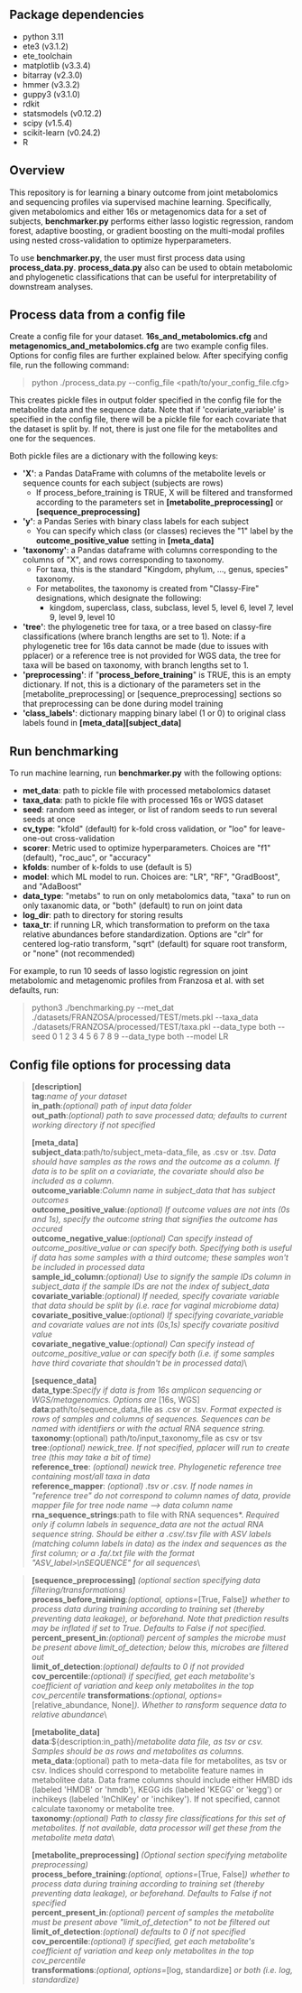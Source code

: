 ## Package dependencies
- python 3.11
- ete3 (v3.1.2)
- ete_toolchain 
- matplotlib (v3.3.4)
- bitarray (v2.3.0)
- hmmer (v3.3.2)
- guppy3 (v3.1.0)
- rdkit
- statsmodels (v0.12.2)
- scipy (v1.5.4)
- scikit-learn (v0.24.2)
- R

## Overview
This repository is for learning a binary outcome from joint metabolomics and sequencing profiles via supervised machine learning. Specifically, given metabolomics and either 16s or metagenomics data for a set of subjects, **benchmarker.py** performs either lasso logistic regression, random forest, adaptive boosting, or gradient boosting on the multi-modal profiles using nested cross-validation to optimize hyperparameters. 

To use **benchmarker.py**, the user must first process data using **process_data.py**. **process_data.py** also can be used to obtain metabolomic and phylogenetic classifications that can be useful for interpretability of downstream analyses. 

## Process data from a config file
Create a config file for your dataset. **16s_and_metabolomics.cfg** and **metagenomics_and_metabolomics.cfg** are two example config files. Options for config files are further explained below.
After specifying config file, run the following command:
> python ./process_data.py --config_file <path/to/your_config_file.cfg>

This creates pickle files in output folder specified in the config file for the metabolite data and the sequence data. Note that if 'coviariate_variable' is specified in the config file, there will be a pickle file for each covariate that the dataset is split by. If not, there is just one file for the metabolites and one for the sequences.

Both pickle files are a dictionary with the following keys:
- **'X'**: a Pandas DataFrame with columns of the metabolite levels or sequence counts for each subject (subjects are rows)
  - If process_before_training is TRUE, X will be filtered and transformed according to the parameters set in **[metabolite_preprocessing]** or **[sequence_preprocessing]**
- **'y'**: a Pandas Series with binary class labels for each subject
  - You can specify which class (or classes) recieves the "1" label by the **outcome_positive_value** setting in **[meta_data]**
- **'taxonomy'**: a Pandas dataframe with columns corresponding to the columns of "X", and rows corresponding to taxonomy.
  - For taxa, this is the standard "Kingdom, phylum, ..., genus, species" taxonomy.
  - For metabolites, the taxonomy is created from "Classy-Fire" designations, which designate the following:
    - kingdom, superclass, class, subclass, level 5, level 6, level 7, level 9, level 9, level 10
- **'tree'**: the phylogenetic tree for taxa, or a tree based on classy-fire classifications (where branch lengths are set to 1). Note: if a phylogenetic tree for 16s data cannot be made (due to issues with pplacer) or a reference tree is not provided for WGS data, the tree for taxa will be based on taxonomy, with branch lengths set to 1.
- **'preprocessing'**: if "**process_before_training**" is TRUE, this is an empty dictionary. If not, this is a dictionary of the parameters set in the [metabolite_preprocessing] or [sequence_preprocessing] sections so that preprocessing can be done during model training
- **'class_labels'**: dictionary mapping binary label (1 or 0) to original class labels found in **[meta_data][subject_data]**

## Run benchmarking
To run machine learning, run **benchmarker.py** with the following options:
 - **met_data**: path to pickle file with processed metabolomics dataset
 - **taxa_data**: path to pickle file with processed 16s or WGS dataset
 - **seed**: random seed as integer, or list of random seeds to run several seeds at once
 - **cv_type**: "kfold" (default) for k-fold cross validation, or "loo" for leave-one-out cross-validation
 - **scorer**: Metric used to optimize hyperparameters. Choices are "f1" (default), "roc_auc", or "accuracy"
 - **kfolds**: number of k-folds to use (default is 5)
 - **model**: which ML model to run. Choices are: "LR", "RF", "GradBoost", and "AdaBoost"
 - **data_type**: "metabs" to run on only metabolomics data, "taxa" to run on only taxanomic data, or "both" (default) to run on joint data
 - **log_dir**: path to directory for storing results
 - **taxa_tr**: if running LR, which transformation to preform on the taxa relative abundances before standardization. Options are "clr" for centered log-ratio transform, "sqrt" (default) for square root transform, or "none" (not recommended)

 For example, to run 10 seeds of lasso logistic regression on joint metabolomic and metagenomic profiles from Franzosa et al. with set defaults, run: 
 > python3 ./benchmarking.py --met_dat ./datasets/FRANZOSA/processed/TEST/mets.pkl --taxa_data ./datasets/FRANZOSA/processed/TEST/taxa.pkl --data_type both --seed 0 1 2 3 4 5 6 7 8 9 --data_type both --model LR

## Config file options for processing data
> **[description]** \
> **tag**:*name of your dataset*\
> **in_path**:*(optional) path of input data folder*\
> **out_path**:*(optional) path to save processed data; defaults to current working directory if not specified*
>
> **[meta_data]**\
> **subject_data**:path/to/subject_meta-data_file, as .csv or .tsv. *Data should have samples as the rows and the outcome as a column. If data is to be split on a coviariate, the covariate should also be included as a column.*\
> **outcome_variable**:*Column name in subject_data that has subject outcomes*\
> **outcome_positive_value**:*(optional) If outcome values are not ints (0s and 1s), specify the outcome string that signifies the outcome has occured*\
> **outcome_negative_value**:*(optional) Can specify instead of outcome_positive_value or can specify both. Specifying both is useful if data has some samples with a third outcome; these samples won't be included in processed data*\
> **sample_id_column**:*(optional) Use to signify the sample IDs column in subject_data if the sample IDs are not the index of subject_data*\
> **covariate_variable**:*(optional) If needed, specify covariate variable that data should be split by (i.e. race for vaginal microbiome data)*\
> **covariate_positive_value**:*(optional) If specifying covariate_variable and covariate values are not ints (0s,1s) specify covariate positivd value*\
> **covariate_negative_value**:*(optional) Can specify instead of outcome_positive_value or can specify both (i.e. if some samples have third covariate that shouldn't be in processed data)*\
>
> **[sequence_data]**\
> **data_type**:*Specify if data is from 16s amplicon sequencing or WGS/metagenomics. Options are* [16s, WGS]\
> **data**:path/to/sequence_data_file as .csv or .tsv. *Format expected is rows of samples and columns of sequences. Sequences can
be named with identifiers or with the actual RNA sequence string.*\
> **taxonomy**:(optional) path/to/input_taxonomy_file as csv or tsv\
> **tree**:*(optional) newick_tree. If not specified, pplacer will run to create tree (this may take a bit of time)*\
> **reference_tree**: *(optional) newick tree. Phylogenetic reference tree containing most/all taxa in data*\
> **reference_mapper**: *(optional) .tsv or .csv. If node names in "reference tree" do not correspond to column names of data, provide mapper file for tree node name --> data column name*\
> **rna_sequence_strings**:path to file with RNA sequences*. *Required only if column labels in sequence_data are not the actual RNA sequence string. Should be either a .csv/.tsv file with ASV labels (matching column labels in data) as the index and sequences as the first column; or a .fa/.txt file with the format "ASV_label>\nSEQUENCE" for all sequences*\

> **[sequence_preprocessing]** *(optional section specifying data filtering/transformations)*\
> **process_before_training**:*(optional, options=*[True, False]*) whether to process data during training according to training set (thereby preventing data leakage), or beforehand. Note that prediction results may be inflated if set to True. Defaults to False if not specified.*\
> **percent_present_in**:*(optional) percent of samples the microbe must be present above limit_of_detection; below this, microbes are filtered out*\
> **limit_of_detection**:*(optional) defaults to 0 if not provided*\
> **cov_percentile**:*(optional) if specified, get each metabolite's coefficient of variation and keep only metabolites in the top cov_percentile*
> **transformations**:*(optional, options=*[relative_abundance, None]*). Whether to ransform sequence data to relative abundance*\
>
> **[metabolite_data]**\
> **data**:${description:in_path}/*metabolite data file, as tsv or csv. Samples should be as rows and metabolites as columns.*\
> **meta_data**:(optional) path to meta-data file for metabolites, as tsv or csv. 
> Indices should correspond to metabolite feature names in metabolitee data. 
> Data frame columns should include either HMBD ids (labeled 'HMDB' or 'hmdb'), 
> KEGG ids (labeled 'KEGG' or 'kegg') or inchikeys (labeled 'InChIKey' or 'inchikey').
> If not specified, cannot calculate taxonomy or metabolite tree.\
> **taxonomy**:*(optional) Path to classy fire classifications for this set of metabolites. If not available, data processor will get these from the metabolite meta data*\
>
> **[metabolite_preprocessing]** *(Optional section specifying metabolite preprocessing)*\
> **process_before_training**:*(optional, options=*[True, False]*) whether to process data during training according to training set (thereby preventing data leakage), or beforehand. Defaults to False if not specified*\
> **percent_present_in**:*(optional) percent of samples the metabolite must be present above "limit_of_detection" to not be filtered out*\
> **limit_of_detection**:*(optional) defaults to 0 if not specified*\
> **cov_percentile**:*(optional) if specified, get each metabolite's coefficient of variation and keep only metabolites in the top cov_percentile*\
> **transformations**:*(optional, options=*[log, standardize] *or both (i.e. log, standardize)*


